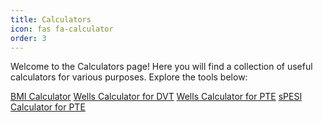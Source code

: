 ```yaml
---
title: Calculators
icon: fas fa-calculator
order: 3
---
```


Welcome to the Calculators page! Here you will find a collection of useful calculators for various purposes. Explore the tools below:

<div class="list-group list-group-flush">
    <a class="list-group-item list-group-item-action" href="../posts/bmi"><i class="fas fa-calculator"></i> BMI Calculator</a>
    <a class="list-group-item list-group-item-action" href="../posts/wells-dvt"><i class="fas fa-calculator"></i> Wells Calculator for DVT</a>
    <a class="list-group-item list-group-item-action" href="../posts/wells-pte"><i class="fas fa-calculator"></i> Wells Calculator for PTE</a>
    <a class="list-group-item list-group-item-action" href="../posts/spesi"><i class="fas fa-calculator"></i> sPESI Calculator for PTE</a>
</div>